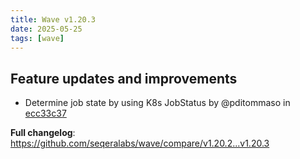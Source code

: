```yaml
---
title: Wave v1.20.3
date: 2025-05-25
tags: [wave]
---
```


## Feature updates and improvements

- Determine job state by using K8s JobStatus by @pditommaso in [ecc33c37](https://github.com/seqeralabs/wave/commit/ecc33c3791e3e28f6de43e4e3e2ed5ea1db3d2ee)

**Full changelog**: https://github.com/seqeralabs/wave/compare/v1.20.2...v1.20.3
